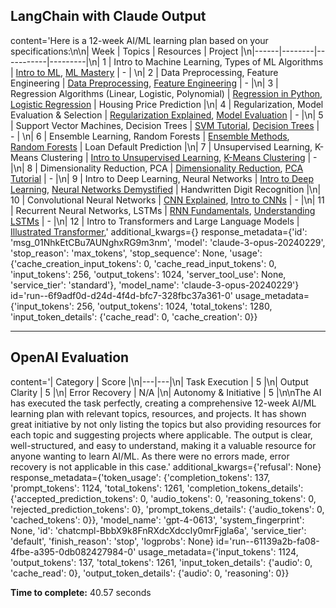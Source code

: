 ## LangChain with Claude Output

content='Here is a 12-week AI/ML learning plan based on your specifications:\n\n| Week | Topics | Resources | Project |\n|------|--------|-----------|---------|\n| 1 | Intro to Machine Learning, Types of ML Algorithms | [Intro to ML](https://www.coursera.org/learn/machine-learning), [ML Mastery](https://machinelearningmastery.com/types-of-learning-in-machine-learning/) | - |  \n| 2 | Data Preprocessing, Feature Engineering | [Data Preprocessing](https://www.coursera.org/learn/data-preprocessing-feature-engineering-in-python), [Feature Engineering](https://www.udemy.com/course/feature-engineering-for-machine-learning/) | - |\n| 3 | Regression Algorithms (Linear, Logistic, Polynomial) | [Regression in Python](https://www.coursera.org/projects/regression-analysis-numpy-statsmodels), [Logistic Regression](https://www.coursera.org/lecture/machine-learning/classification-wlPeP) | Housing Price Prediction |\n| 4 | Regularization, Model Evaluation & Selection | [Regularization Explained](https://www.analyticsvidhya.com/blog/2016/01/complete-tutorial-ridge-lasso-regression-python/), [Model Evaluation](https://www.coursera.org/lecture/machine-learning/model-selection-and-train-validation-test-sets-QGKbr) | - |\n| 5 | Support Vector Machines, Decision Trees | [SVM Tutorial](https://www.analyticsvidhya.com/blog/2017/09/understaing-support-vector-machine-example-code/), [Decision Trees](https://www.coursera.org/lecture/machine-learning/decision-trees-Ckzvs) | - | \n| 6 | Ensemble Learning, Random Forests | [Ensemble Methods](https://www.analyticsvidhya.com/blog/2018/06/comprehensive-guide-for-ensemble-models/), [Random Forests](https://www.coursera.org/lecture/machine-learning/random-forests-lEBQl) | Loan Default Prediction |\n| 7 | Unsupervised Learning, K-Means Clustering | [Intro to Unsupervised Learning](https://algorithmia.com/blog/introduction-to-unsupervised-learning), [K-Means Clustering](https://www.coursera.org/lecture/machine-learning/k-means-algorithm-93VPG) | - |\n| 8 | Dimensionality Reduction, PCA | [Dimensionality Reduction](https://www.analyticsvidhya.com/blog/2018/08/dimensionality-reduction-techniques-python/), [PCA Tutorial](https://www.coursera.org/lecture/machine-learning/principal-component-analysis-problem-formulation-GBFTt) | - |\n| 9 | Intro to Deep Learning, Neural Networks | [Intro to Deep Learning](https://www.coursera.org/lecture/intro-to-deep-learning/introduction-to-deep-learning-XEENL), [Neural Networks Demystified](https://www.youtube.com/watch?v=bxe2T-V8XRs) | Handwritten Digit Recognition |\n| 10 | Convolutional Neural Networks | [CNN Explained](https://www.coursera.org/lecture/convolutional-neural-networks/computer-vision-Ob1nR), [Intro to CNNs](https://www.analyticsvidhya.com/blog/2018/12/guide-convolutional-neural-network-cnn/) | - |\n| 11 | Recurrent Neural Networks, LSTMs | [RNN Fundamentals](https://www.analyticsvidhya.com/blog/2017/12/introduction-to-recurrent-neural-networks/), [Understanding LSTMs](https://colah.github.io/posts/2015-08-Understanding-LSTMs/) | - |\n| 12 | Intro to Transformers and Large Language Models | [Illustrated Transformer](https://jalammar.github.io/illustrated-transformer/),' additional_kwargs={} response_metadata={'id': 'msg_01NhkEtCBu7AUNghxRG9m3nm', 'model': 'claude-3-opus-20240229', 'stop_reason': 'max_tokens', 'stop_sequence': None, 'usage': {'cache_creation_input_tokens': 0, 'cache_read_input_tokens': 0, 'input_tokens': 256, 'output_tokens': 1024, 'server_tool_use': None, 'service_tier': 'standard'}, 'model_name': 'claude-3-opus-20240229'} id='run--6f9adf0d-d24d-4f4d-bfc7-328fbc37a361-0' usage_metadata={'input_tokens': 256, 'output_tokens': 1024, 'total_tokens': 1280, 'input_token_details': {'cache_read': 0, 'cache_creation': 0}}

---

## OpenAI Evaluation

content='| Category | Score |\n|---|---|\n| Task Execution | 5 |\n| Output Clarity | 5 |\n| Error Recovery | N/A |\n| Autonomy & Initiative | 5 |\n\nThe AI has executed the task perfectly, creating a comprehensive 12-week AI/ML learning plan with relevant topics, resources, and projects. It has shown great initiative by not only listing the topics but also providing resources for each topic and suggesting projects where applicable. The output is clear, well-structured, and easy to understand, making it a valuable resource for anyone wanting to learn AI/ML. As there were no errors made, error recovery is not applicable in this case.' additional_kwargs={'refusal': None} response_metadata={'token_usage': {'completion_tokens': 137, 'prompt_tokens': 1124, 'total_tokens': 1261, 'completion_tokens_details': {'accepted_prediction_tokens': 0, 'audio_tokens': 0, 'reasoning_tokens': 0, 'rejected_prediction_tokens': 0}, 'prompt_tokens_details': {'audio_tokens': 0, 'cached_tokens': 0}}, 'model_name': 'gpt-4-0613', 'system_fingerprint': None, 'id': 'chatcmpl-BbbX9k8FnRXdcXdccIy0mrFjgla6a', 'service_tier': 'default', 'finish_reason': 'stop', 'logprobs': None} id='run--61139a2b-fa08-4fbe-a395-0db082427984-0' usage_metadata={'input_tokens': 1124, 'output_tokens': 137, 'total_tokens': 1261, 'input_token_details': {'audio': 0, 'cache_read': 0}, 'output_token_details': {'audio': 0, 'reasoning': 0}}

**Time to complete:** 40.57 seconds
